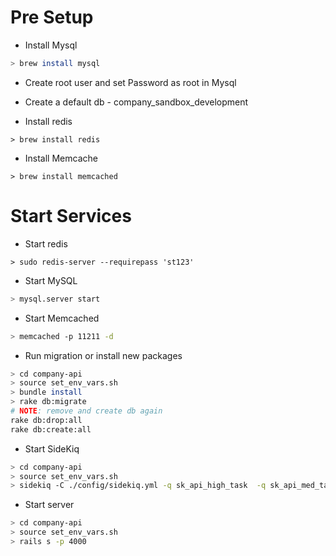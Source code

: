 # Pre Setup

* Install Mysql
```bash
> brew install mysql
```
* Create root user and set Password as root in Mysql
* Create a default db - company_sandbox_development

* Install redis
```main
> brew install redis
```

* Install Memcache
```main
> brew install memcached
```

# Start Services

* Start redis
```main
> sudo redis-server --requirepass 'st123'
```

* Start MySQL
```bash
> mysql.server start
```

* Start Memcached
```bash
> memcached -p 11211 -d
```

* Run migration or install new packages
```bash
> cd company-api
> source set_env_vars.sh
> bundle install
> rake db:migrate
# NOTE: remove and create db again
rake db:drop:all
rake db:create:all
```

* Start SideKiq
```bash
> cd company-api
> source set_env_vars.sh
> sidekiq -C ./config/sidekiq.yml -q sk_api_high_task  -q sk_api_med_task -q sk_api_default
```

* Start server
```bash
> cd company-api
> source set_env_vars.sh
> rails s -p 4000
```


